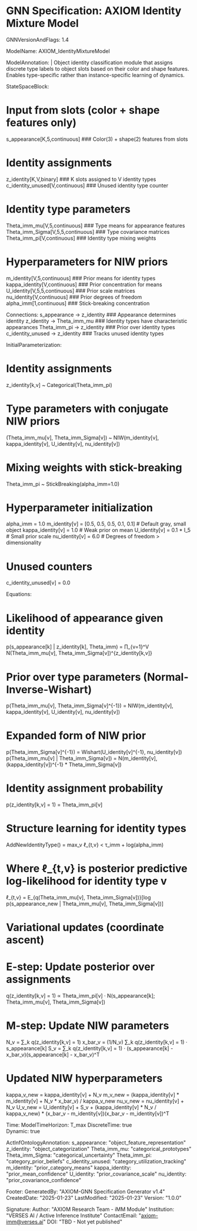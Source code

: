 # GNN Specification: AXIOM Identity Mixture Model
GNNVersionAndFlags: 1.4

ModelName: AXIOM_IdentityMixtureModel

ModelAnnotation: |
  Object identity classification module that assigns discrete type labels
  to object slots based on their color and shape features. Enables
  type-specific rather than instance-specific learning of dynamics.

StateSpaceBlock:
  # Input from slots (color + shape features only)
  s_appearance[K,5,continuous]     ### Color(3) + shape(2) features from slots
  
  # Identity assignments
  z_identity[K,V,binary]           ### K slots assigned to V identity types
  c_identity_unused[V,continuous]  ### Unused identity type counter
  
  # Identity type parameters
  Theta_imm_mu[V,5,continuous]     ### Type means for appearance features
  Theta_imm_Sigma[V,5,5,continuous] ### Type covariance matrices
  Theta_imm_pi[V,continuous]       ### Identity type mixing weights
  
  # Hyperparameters for NIW priors
  m_identity[V,5,continuous]       ### Prior means for identity types
  kappa_identity[V,continuous]     ### Prior concentration for means
  U_identity[V,5,5,continuous]     ### Prior scale matrices
  nu_identity[V,continuous]        ### Prior degrees of freedom
  alpha_imm[1,continuous]          ### Stick-breaking concentration

Connections:
  s_appearance -> z_identity       ### Appearance determines identity
  z_identity -> Theta_imm_mu       ### Identity types have characteristic appearances
  Theta_imm_pi -> z_identity       ### Prior over identity types
  c_identity_unused -> z_identity  ### Tracks unused identity types

InitialParameterization:
  # Identity assignments  
  z_identity[k,v] ~ Categorical(Theta_imm_pi)
  
  # Type parameters with conjugate NIW priors
  (Theta_imm_mu[v], Theta_imm_Sigma[v]) ~ NIW(m_identity[v], kappa_identity[v], 
                                               U_identity[v], nu_identity[v])
  
  # Mixing weights with stick-breaking
  Theta_imm_pi ~ StickBreaking(alpha_imm=1.0)
  
  # Hyperparameter initialization
  alpha_imm = 1.0
  m_identity[v] = [0.5, 0.5, 0.5, 0.1, 0.1]  # Default gray, small object
  kappa_identity[v] = 1.0                      # Weak prior on mean
  U_identity[v] = 0.1 * I_5                   # Small prior scale
  nu_identity[v] = 6.0                        # Degrees of freedom > dimensionality
  
  # Unused counters
  c_identity_unused[v] = 0.0

Equations:
  # Likelihood of appearance given identity
  p(s_appearance[k] | z_identity[k], Theta_imm) = 
    ∏_{v=1}^V N(Theta_imm_mu[v], Theta_imm_Sigma[v])^{z_identity[k,v]}
  
  # Prior over type parameters (Normal-Inverse-Wishart)
  p(Theta_imm_mu[v], Theta_imm_Sigma[v]^{-1}) = 
    NIW(m_identity[v], kappa_identity[v], U_identity[v], nu_identity[v])
  
  # Expanded form of NIW prior
  p(Theta_imm_Sigma[v]^{-1}) = Wishart(U_identity[v]^{-1}, nu_identity[v])
  p(Theta_imm_mu[v] | Theta_imm_Sigma[v]) = 
    N(m_identity[v], (kappa_identity[v])^{-1} * Theta_imm_Sigma[v])
  
  # Identity assignment probability
  p(z_identity[k,v] = 1) = Theta_imm_pi[v]
  
  # Structure learning for identity types
  AddNewIdentityType() = max_v ℓ_{t,v} < τ_imm + log(alpha_imm)
  
  # Where ℓ_{t,v} is posterior predictive log-likelihood for identity type v
  ℓ_{t,v} = E_{q(Theta_imm_mu[v], Theta_imm_Sigma[v])}[log p(s_appearance_new | Theta_imm_mu[v], Theta_imm_Sigma[v])]
  
  # Variational updates (coordinate ascent)
  # E-step: Update posterior over assignments
  q(z_identity[k,v] = 1) ∝ Theta_imm_pi[v] · N(s_appearance[k]; Theta_imm_mu[v], Theta_imm_Sigma[v])
  
  # M-step: Update NIW parameters
  N_v = ∑_k q(z_identity[k,v] = 1)
  x_bar_v = (1/N_v) ∑_k q(z_identity[k,v] = 1) · s_appearance[k]
  S_v = ∑_k q(z_identity[k,v] = 1) · (s_appearance[k] - x_bar_v)(s_appearance[k] - x_bar_v)^T
  
  # Updated NIW hyperparameters
  kappa_v_new = kappa_identity[v] + N_v
  m_v_new = (kappa_identity[v] * m_identity[v] + N_v * x_bar_v) / kappa_v_new
  nu_v_new = nu_identity[v] + N_v
  U_v_new = U_identity[v] + S_v + 
            (kappa_identity[v] * N_v / kappa_v_new) * (x_bar_v - m_identity[v])(x_bar_v - m_identity[v])^T

Time:
  ModelTimeHorizon: T_max
  DiscreteTime: true  
  Dynamic: true

ActInfOntologyAnnotation:
  s_appearance: "object_feature_representation"
  z_identity: "object_categorization"
  Theta_imm_mu: "categorical_prototypes"
  Theta_imm_Sigma: "categorical_uncertainty"
  Theta_imm_pi: "category_prior_beliefs"
  c_identity_unused: "category_utilization_tracking"
  m_identity: "prior_category_means"
  kappa_identity: "prior_mean_confidence"
  U_identity: "prior_covariance_scale"
  nu_identity: "prior_covariance_confidence"

Footer:
  GeneratedBy: "AXIOM-GNN Specification Generator v1.4"
  CreatedDate: "2025-01-23"
  LastModified: "2025-01-23"
  Version: "1.0.0"
  
Signature:
  Author: "AXIOM Research Team - iMM Module"
  Institution: "VERSES AI / Active Inference Institute"
  ContactEmail: "axiom-imm@verses.ai"
  DOI: "TBD - Not yet published" 
